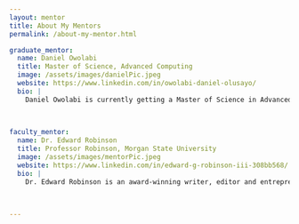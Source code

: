 ```yaml
---
layout: mentor
title: About My Mentors
permalink: /about-my-mentor.html

graduate_mentor:
  name: Daniel Owolabi
  title: Master of Science, Advanced Computing
  image: /assets/images/danielPic.jpeg
  website: https://www.linkedin.com/in/owolabi-daniel-olusayo/
  bio: |
    Daniel Owolabi is currently getting a Master of Science in Advanced Computing through Morgan State University. He is a certified data analyst through Google and IBM and does freelance graphic design. He also has a post grad diploma in infomation tech with specialization in data science. He is from Nigeria and completed his undergraduate degree there.
    
    

faculty_mentor:
  name: Dr. Edward Robinson
  title: Professor Robinson, Morgan State University
  image: /assets/images/mentorPic.jpeg
  website: https://www.linkedin.com/in/edward-g-robinson-iii-308bb568/
  bio: |
    Dr. Edward Robinson is an award-winning writer, editor and entrepreneur. He was a staff writer for the Raleigh News and Observer from Jan. 2004 to March 2012. He covered ACC college sports, serving as the Duke football beat writer, men’s basketball general assignment reporter and women’s basketball beat writer. He covered bowl games, NCAA Final Fours and an array of sports events over a 12-year career as a sports journalist. A native of Washington, D.C., he’s also worked at The Pittsburgh Post-Gazette, The Washington Post and Washington Afro-American. He received his undergraduate journalism degree from American University and graduate nonfiction degree from Johns Hopkins University. He is currently writing a book with N.C. Central University coach LeVelle Moton, which is scheduled for release August 2014.
    
    

---
```

